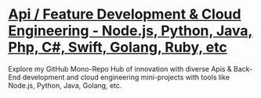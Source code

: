 
# [Api / Feature Development & Cloud Engineering - Node.js, Python, Java, Php, C#, Swift, Golang, Ruby, etc](#)


Explore my GitHub Mono-Repo Hub of innovation with diverse Apis & Back-End development and cloud engineering mini-projects with tools like Node.js, Python, Java, Golang, etc. 


<!-- Here are a few snapshots of UI/UX styles built within the project: -->


<br />


<!--  

## Here are the links to some of the hosted apis and tools:

<br />
<br />

* [Website](https://github.com/Amo-Addai/api-feature-development)  ([code](https://github.com/Amo-Addai/api-feature-development/path/to/directory))

-->

